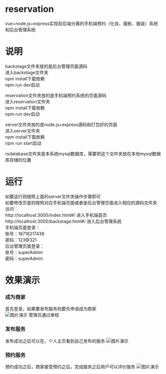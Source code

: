 # reservation
vue+node.js+express实现前后端分离的手机端预约（化妆、摄影、服装）系统和后台管理系统
# 说明
backstage文件夹放的是后台管理页面源码<br>
进入backstage文件夹<br>
npm install下载依赖<br>
npm run dev启动<br>

reservation文件夹放的是手机端预约系统的页面源码<br>
进入reservation文件夹<br>
npm install下载依赖<br>
npm run dev启动<br>

server文件夹放的是node.js+express源码和打包好的页面<br>
进入server文件夹<br>
npm install下载依赖<br>
npm run start启动<br>

rsdatabase文件夹是本系统mysql数据库，需要把这个文件夹放在本地mysql数据库存储的位置<br>
# 运行
如要运行则按照上面的server文件夹操作步骤即可<br>
如要修改页面则按照对应手机端页面或者是后台管理页面进入相应的源码文件夹<br>
访问：<br>
http://localhost:3000/index.html#/ 进入手机端首页<br>
http://localhost:3000/backstage.html#/ 进入后台管理系统<br>
手机端页面登录：<br>
账号：18718217438<br>
密码：123@321<br>
后台管理页面登录：<br>
账号：superAdmin<br>
密码：superAdmin<br>
# 效果演示
### 成为商家
首先登录，如果要发布服务则要先申请成为商家<br>
![图片演示](https://raw.github.com/yourName/repositpry/master/yourprojectName/img-folder/test.jpg)
管理员通过审核
### 发布服务
发布成功之后可以在，个人主页看到自己发布的服务
![图片演示](https://raw.github.com/yourName/repositpry/master/yourprojectName/img-folder/test.jpg)
### 预约服务
预约成功之后，商家接受预约之后，完成服务之后用户可以评价服务
![图片演示](https://raw.github.com/yourName/repositpry/master/yourprojectName/img-folder/test.jpg)





